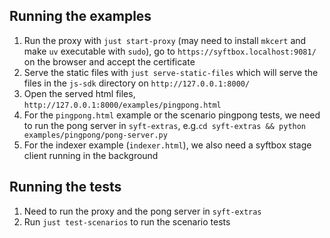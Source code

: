 ## Running the examples

1. Run the proxy with `just start-proxy` (may need to install `mkcert` and make `uv` executable with `sudo`),
   go to `https://syftbox.localhost:9081/` on the browser and accept the certificate
2. Serve the static files with `just serve-static-files` which will serve the files in the `js-sdk` directory on `http://127.0.0.1:8000/`
3. Open the served html files, `http://127.0.0.1:8000/examples/pingpong.html`
4. For the `pingpong.html` example or the scenario pingpong tests, we need to run the pong server in `syft-extras`, e.g.`cd syft-extras && python examples/pingpong/pong-server.py`
5. For the indexer example (`indexer.html`), we also need a syftbox stage client running in the background

## Running the tests

1. Need to run the proxy and the pong server in `syft-extras`
2. Run `just test-scenarios` to run the scenario tests
